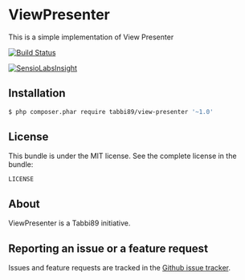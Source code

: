 # ViewPresenter

This is a simple implementation of View Presenter

[![Build Status](https://travis-ci.org/tabbi89/ViewPresenter.svg?branch=master)](http://travis-ci.org/tabbi89/ViewPresenter)

[![SensioLabsInsight](https://insight.sensiolabs.com/projects/61d514da-14a3-4f7a-a1d4-162b05d4cc14/mini.png)](https://insight.sensiolabs.com/projects/61d514da-14a3-4f7a-a1d4-162b05d4cc14)

Installation
------------

``` bash
$ php composer.phar require tabbi89/view-presenter '~1.0'
```

License
-------

This bundle is under the MIT license. See the complete license in the bundle:

    LICENSE

About
-----

ViewPresenter is a Tabbi89 initiative.

Reporting an issue or a feature request
---------------------------------------

Issues and feature requests are tracked in the [Github issue tracker](https://github.com/tabbi89/ViewPresenter/issues).

